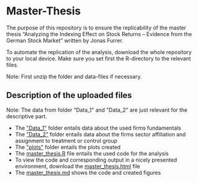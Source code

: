 # Master-Thesis
The purpose of this repository is to ensure the replicability of the master thesis “Analyzing the Indexing Effect on Stock Returns – Evidence from the German Stock Market” written by Jonas Furrer.

To automate the replication of the analysis, download the whole repository to your local device. Make sure you set first the R-directory to the relevant files. 

Note: First unzip the folder and data-files if necessary.
## Description of the uploaded files

Note: The data from folder "Data_1" and "Data_2" are just relevant for the descriptive part.
* The ["Data_1"](https://github.com/JonasFur/Master-Thesis/tree/main/Data_1) folder entails data about the used firms fundamentals 
* The ["Data_2"](https://github.com/JonasFur/Master-Thesis/tree/main/Data_2) folder entails data about the firms sector affiliation and assignment to treatment or control group
* The ["plots"](https://github.com/JonasFur/Master-Thesis/tree/main/plots) folder entails the plots created 
* The [master_thesis.R](https://github.com/JonasFur/Master-Thesis/blob/main/master_thesis.R) file entails the used code for the analysis
* To view the code and corresponding output in a nicely presented environment, download the [master_thesis.html](https://github.com/JonasFur/Master-Thesis/blob/main/master_thesis.html) file
* The [master_thesis.md](https://github.com/JonasFur/Master-Thesis/blob/main/master_thesis.md) shows the code and created figures
